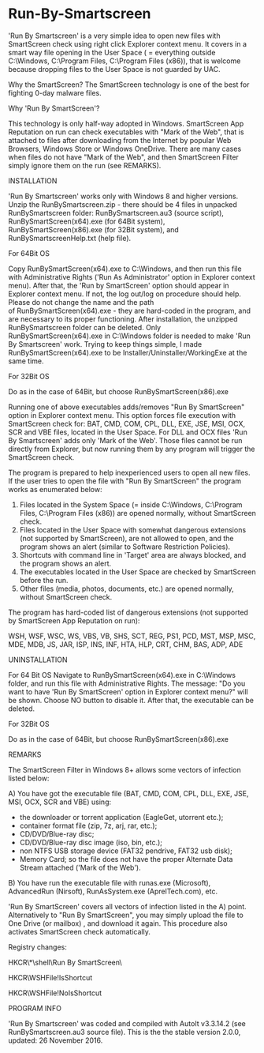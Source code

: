 # Run-By-Smartscreen

'Run By Smartscreen' is a very simple idea to open new files with SmartScreen check using right click Explorer context menu. It covers in a smart way file opening in the User Space ( = everything outside C:\Windows, C:\Program Files, C:\Program Files (x86)), that is welcome because dropping files to the User Space is not guarded by UAC.

Why the SmartScreen?
The SmartScreen technology is one of the best for fighting 0-day malware files.

Why 'Run By SmartScreen'?

This technology is only half-way adopted in Windows. SmartScreen App Reputation on run can check executables with "Mark of the Web", that is attached to files after downloading from the Internet by popular Web Browsers, Windows Store or Windows OneDrive. There are many cases when files do not have "Mark of the Web", and then SmartScreen Filter simply ignore them on the run (see REMARKS).


INSTALLATION


'Run By Smartscreen' works only with Windows 8 and higher versions. Unzip the RunBySmartscreen.zip - there should be 4 files in unpacked RunBySmartscreen folder: RunBySmartscreen.au3 (source script), RunBySmartScreen(x64).exe (for 64Bit system), RunBySmartScreen(x86).exe (for 32Bit system), and RunBySmartscreenHelp.txt (help file).

For 64Bit OS

Copy RunBySmartScreen(x64).exe to C:\Windows, and then run this file with Administrative Rights ('Run As Administrator' option in Explorer context menu). After that, the 'Run by SmartScreen' option should appear in Explorer context menu. If not, the log out/log on procedure should help. Please do not change the name and the path of RunBySmartScreen(x64).exe - they are hard-coded in the program, and are necessary to its proper functioning. After installation, the unzipped RunBySmartscreen folder can be deleted. Only RunBySmartScreen(x64).exe in C:\Windows folder is needed to make 'Run By Smartscreen' work. Trying to keep things simple, I made RunBySmartScreen(x64).exe to be Installer/Uninstaller/WorkingExe at the same time.

For 32Bit OS

Do as in the case of 64Bit, but choose RunBySmartScreen(x86).exe


Running one of above executables adds/removes "Run By SmartScreen" option in Explorer context menu. This option forces file execution with SmartScreen check for: BAT, CMD, COM, CPL, DLL, EXE, JSE, MSI, OCX, SCR and VBE files, located in the User Space. For DLL and OCX files 'Run By Smartscreen' adds only 'Mark of the Web'. Those files cannot be run directly from Explorer, but now running them by any program will trigger the SmartScreen check. 

The program is prepared to help inexperienced users to open all new files. If the user tries to open the file with "Run By SmartScreen" the program works as enumerated below:
 
1. Files located in the System Space (= inside C:\Windows, C:\Program Files, C:\Program Files (x86)) are opened normally, without SmartScreen check.
2. Files located in the User Space with somewhat dangerous extensions (not supported by SmartScreen), are not allowed to open, and the program shows an alert (similar to Software Restriction Policies). 
3. Shortcuts with command line in 'Target' area are always blocked, and the program shows an alert.
4. The executables located in the User Space are checked by SmartScreen before the run.
5. Other files (media, photos, documents, etc.) are opened normally, without SmartScreen check.

The program has hard-coded list of dangerous extensions (not supported by SmartScreen App Reputation on run):

WSH, WSF, WSC, WS, VBS, VB, SHS, SCT, REG, PS1, PCD, MST, MSP, MSC, MDE, MDB, JS, JAR, ISP, INS, INF, HTA, HLP, CRT, CHM, BAS, ADP, ADE


UNINSTALLATION

For 64 Bit OS
Navigate to RunBySmartScreen(x64).exe in C:\Windows folder, and run this file with Administrative Rights. The message: "Do you want to have 'Run By SmartScreen' option in Explorer context menu?" will be shown. Choose NO button to disable it. After that, the executable can be deleted.

For 32Bit OS

Do as in the case of 64Bit, but choose RunBySmartScreen(x86).exe


REMARKS

The SmartScreen Filter in Windows 8+ allows some vectors of infection listed below:

A) You have got the executable file (BAT, CMD, COM, CPL, DLL, EXE, JSE, MSI, OCX, SCR and VBE) using:

* the downloader or torrent application (EagleGet, utorrent etc.);
* container format file (zip, 7z, arj, rar, etc.);
* CD/DVD/Blue-ray disc;
* CD/DVD/Blue-ray disc image (iso, bin, etc.);
* non NTFS USB storage device (FAT32 pendrive, FAT32 usb disk);
* Memory Card; so the file does not have the proper Alternate Data Stream attached ('Mark of the Web').

B) You have run the executable file with runas.exe (Microsoft), AdvancedRun (Nirsoft), RunAsSystem.exe (AprelTech.com), etc.

'Run By SmartScreen' covers all vectors of infection listed in the A) point. Alternatively to "Run By SmartScreen", you may simply upload the file to One Drive (or mailbox) , and download it again. This procedure also activates SmartScreen check automatically.

Registry changes:

HKCR\\*\shell\Run By SmartScreen\

HKCR\WSHFile!IsShortcut

HKCR\WSHFile!NoIsShortcut


PROGRAM INFO

'Run By Smartscreen' was coded and compiled with AutoIt v3.3.14.2 (see RunBySmartscreen.au3 source file). 
This is the the stable version 2.0.0, updated: 26 November 2016.
